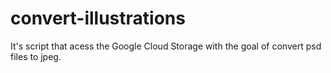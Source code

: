 # convert-illustrations
It's script that acess the Google Cloud Storage with the goal of convert psd files to jpeg.
